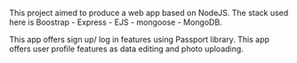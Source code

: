 This project aimed to produce a web app based on NodeJS.
The stack used here is Boostrap - Express - EJS - mongoose - MongoDB.

This app offers sign up/ log in features using Passport library.
This app offers user profile features as data editing and photo uploading.
